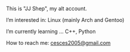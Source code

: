 This is "JJ Shep", my alt account. 

I’m interested in: Linux (mainly Arch and Gentoo)

I’m currently learning ... C++, Python

How to reach me: cesces2005@gmail.com
